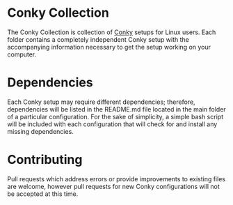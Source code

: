 Conky Collection
================
The Conky Collection is collection of [Conky](http://conky.sourceforge.net/) setups for Linux users. Each folder contains a completely independent Conky setup with the accompanying information necessary to get the setup working on your computer.

Dependencies
============
Each Conky setup may require different dependencies; therefore, dependencies will be listed in the README.md file located in the main folder of a particular configuration. For the sake of simplicity, a simple bash script will be included with each configuration that will check for and install any missing dependencies.  

Contributing
============
Pull requests which address errors or provide improvements to existing files are welcome, however pull requests for new Conky configurations will not be accepted at this time.
